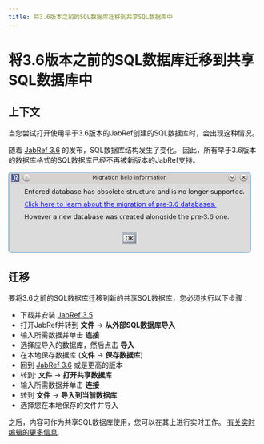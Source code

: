 ```yaml
---
title: 将3.6版本之前的SQL数据库迁移到共享SQL数据库中
---
```


# 将3.6版本之前的SQL数据库迁移到共享SQL数据库中


## 上下文

当您尝试打开使用早于3.6版本的JabRef创建的SQL数据库时，会出现这种情况。

随着 [JabRef 3.6](https://github.com/JabRef/jabref/releases/tag/v3.6) 的发布，SQL数据库结构发生了变化。
因此，所有早于3.6版本的数据库格式的SQL数据库已经不再被新版本的JabRef支持。

![Screenshot of migration popup](./images/migrate-pre-3.6-db.png)

## 迁移

要将3.6之前的SQL数据库迁移到新的共享SQL数据库，您必须执行以下步骤：


-	下载并安装 [JabRef 3.5](https://github.com/JabRef/jabref/releases/tag/v3.5)
-	打开JabRef并转到 **文件** -> **从外部SQL数据库导入**
-	输入所需数据并单击 **连接**
-	选择应导入的数据库，然后点击 **导入**
-	在本地保存数据库 (**文件** -> **保存数据库**)
-	回到 [JabRef 3.6](https://github.com/JabRef/jabref/releases/tag/v3.6) 或是更高的版本
-	转到: **文件** -> **打开共享数据库**
-	输入所需数据并单击 **连接**
-	转到 **文件** -> **导入到当前数据库**
-	选择您在本地保存的文件并导入

之后，内容可作为共享SQL数据库使用，您可以在其上进行实时工作。
[有关实时编辑的更多信息](SQLDatabase).

